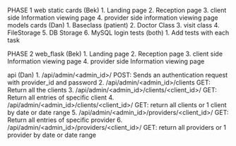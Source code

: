 
PHASE 1
web static cards (Bek)
	1. Landing page
	2. Reception page
	3. client side Information viewing page
	4. provider side information viewing page
models cards (Dan)
	1. Baseclass (patient)
	2. Doctor Class
	3. visit class
	4. FileStorage
	5. DB Storage
	6. MySQL login
tests	(both)
	1. Add tests with each task

PHASE 2
web_flask (Bek)
	1. Landing page
	2. Reception page
	3. client side Information viewing page
	4. provider side Information viewing page

api (Dan)
	1. /api/admin/<admin_id>/
		POST: Sends an authentication request with provider_id and password
	2. /api/admin/<admin_id>/clients
		GET: Return all the clients
	3. /api/admin/<admin_id>/clients/<client_id>/
		GET: Return all entries of specific client
	4. /api/admin/<admin_id>/clients/<client_id>/<date>
		GET: return all clients or 1 client by date or date range
	5. /api/admin/<admin_id>/providers/<client_id>/
		GET: Return all entries of specific provider
	6. /api/admin/<admin_id>/providers/<client_id>/<date>
		GET: return all providers or 1 provider by date or date range
